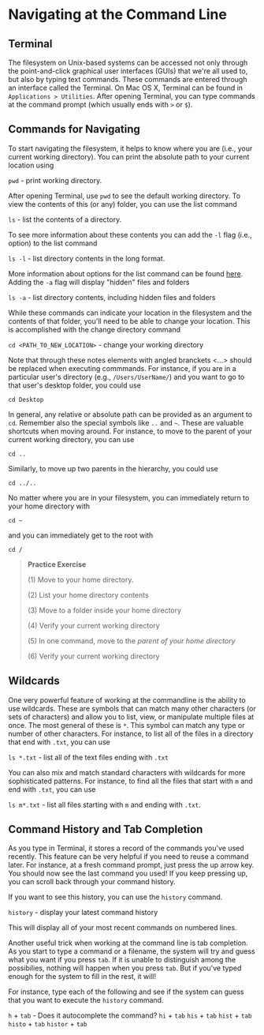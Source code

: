 # Navigating at the Command Line

## Terminal

The filesystem on Unix-based systems can be accessed not only through the point-and-click graphical user interfaces (GUIs) that we're all used to, but also by typing text commands. These commands are entered through an interface called the Terminal. On Mac OS X, Terminal can be found in `Applications > Utilities`. After opening Terminal, you can type commands at the command prompt (which usually ends with `>` or `$`).

## Commands for Navigating

To start navigating the filesystem, it helps to know where you are (i.e., your current working directory). You can print the absolute path to your current location using

`pwd` - print working directory.

After opening Terminal, use `pwd` to see the default working directory. To view the contents of this (or any) folder, you can use the list command

`ls` - list the contents of a directory.

To see more information about these contents you can add the `-l` flag (i.e., option) to the list command

`ls -l` - list directory contents in the long format.

More information about options for the list command can be found [here](https://en.wikipedia.org/wiki/Ls). Adding the `-a` flag will display "hidden" files and folders

`ls -a` - list directory contents, including hidden files and folders

While these commands can indicate your location in the filesystem and the contents of that folder, you'll need to be able to change your location. This is accomplished with the change directory command

`cd <PATH_TO_NEW_LOCATION>` - change your working directory

Note that through these notes elements with angled branckets <...> should be replaced when executing commmands. For instance, if you are in a particular user's directory (e.g., `/Users/UserName/`) and you want to go to that user's desktop folder, you could use

`cd Desktop`

In general, any relative or absolute path can be provided as an argument to `cd`. Remember also the special symbols like `..` and `~`. These are valuable shortcuts when moving around. For instance, to move to the parent of your current working directory, you can use

`cd ..`

Similarly, to move up two parents in the hierarchy, you could use

`cd ../..`

No matter where you are in your filesystem, you can immediately return to your home directory with

`cd ~`

and you can immediately get to the root with

`cd /`

> __Practice Exercise__
>
> (1) Move to your home directory.
>
> (2) List your home directory contents
>
> (3) Move to a folder inside your home directory
>
> (4) Verify your current working directory
>
> (5) In one command, move to the _parent of your home directory_
>
> (6) Verify your current working directory

## Wildcards

One very powerful feature of working at the commandline is the ability to use wildcards. These are symbols that can match many other characters (or sets of characters) and allow you to list, view, or manipulate multiple files at once. The most general of these is `*`. This symbol can match any type or number of other characters. For instance, to list all of the files in a directory that end with `.txt`, you can use

`ls *.txt` - list all of the text files ending with `.txt`

You can also mix and match standard characters with wildcards for more sophisticated patterns. For instance, to find all the files that start with `m` and end with `.txt`, you can use

`ls m*.txt` - list all files starting with `m` and ending with `.txt`.

## Command History and Tab Completion

As you type in Terminal, it stores a record of the commands you've used recently. This feature can be very helpful if you need to reuse a command later. For instance, at a fresh command prompt, just press the up arrow key. You should now see the last command you used! If you keep pressing up, you can scroll back through your command history.

If you want to see this history, you can use the `history` command. 

`history` - display your latest command history

This will display all of your most recent commands on numbered lines.

Another useful trick when working at the command line is tab completion. As you start to type a command or a filename, the system will try and guess what you want if you press `tab`. If it is unable to distinguish among the possibilies, nothing will happen when you press `tab`. But if you've typed enough for the system to fill in the rest, it will!

For instance, type each of the following and see if the system can guess that you want to execute the `history` command.

`h` + `tab` - Does it autocomplete the command?
`hi` + `tab`
`his` + `tab`
`hist` + `tab`
`histo` + `tab`
`histor` + `tab`
